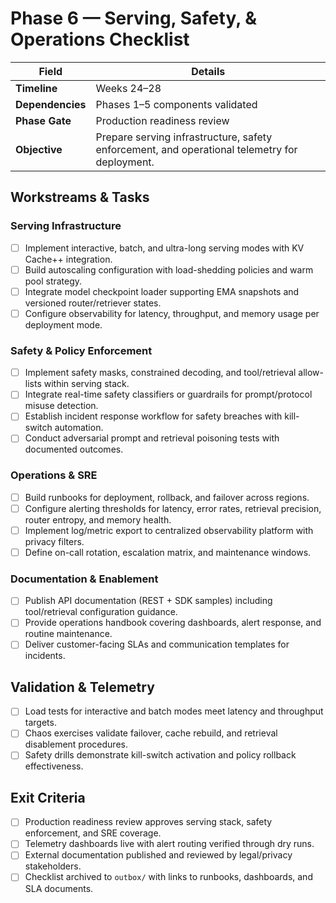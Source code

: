 # Phase 6 — Serving, Safety, & Operations Checklist

| Field | Details |
| --- | --- |
| **Timeline** | Weeks 24–28 |
| **Dependencies** | Phases 1–5 components validated |
| **Phase Gate** | Production readiness review |
| **Objective** | Prepare serving infrastructure, safety enforcement, and operational telemetry for deployment. |

## Workstreams & Tasks

### Serving Infrastructure
- [ ] Implement interactive, batch, and ultra-long serving modes with KV Cache++ integration.
- [ ] Build autoscaling configuration with load-shedding policies and warm pool strategy.
- [ ] Integrate model checkpoint loader supporting EMA snapshots and versioned router/retriever states.
- [ ] Configure observability for latency, throughput, and memory usage per deployment mode.

### Safety & Policy Enforcement
- [ ] Implement safety masks, constrained decoding, and tool/retrieval allow-lists within serving stack.
- [ ] Integrate real-time safety classifiers or guardrails for prompt/protocol misuse detection.
- [ ] Establish incident response workflow for safety breaches with kill-switch automation.
- [ ] Conduct adversarial prompt and retrieval poisoning tests with documented outcomes.

### Operations & SRE
- [ ] Build runbooks for deployment, rollback, and failover across regions.
- [ ] Configure alerting thresholds for latency, error rates, retrieval precision, router entropy, and memory health.
- [ ] Implement log/metric export to centralized observability platform with privacy filters.
- [ ] Define on-call rotation, escalation matrix, and maintenance windows.

### Documentation & Enablement
- [ ] Publish API documentation (REST + SDK samples) including tool/retrieval configuration guidance.
- [ ] Provide operations handbook covering dashboards, alert response, and routine maintenance.
- [ ] Deliver customer-facing SLAs and communication templates for incidents.

## Validation & Telemetry
- [ ] Load tests for interactive and batch modes meet latency and throughput targets.
- [ ] Chaos exercises validate failover, cache rebuild, and retrieval disablement procedures.
- [ ] Safety drills demonstrate kill-switch activation and policy rollback effectiveness.

## Exit Criteria
- [ ] Production readiness review approves serving stack, safety enforcement, and SRE coverage.
- [ ] Telemetry dashboards live with alert routing verified through dry runs.
- [ ] External documentation published and reviewed by legal/privacy stakeholders.
- [ ] Checklist archived to `outbox/` with links to runbooks, dashboards, and SLA documents.
